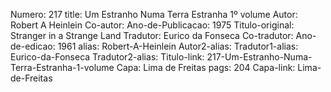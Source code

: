 Numero: 217
title: Um Estranho Numa Terra Estranha 1º volume
Autor: Robert A Heinlein
Co-autor: 
Ano-de-Publicacao: 1975
Titulo-original: Stranger in a Strange Land
Tradutor: Eurico da Fonseca
Co-tradutor: 
Ano-de-edicao: 1961
alias: Robert-A-Heinlein
Autor2-alias: 
Tradutor1-alias: Eurico-da-Fonseca
Tradutor2-alias: 
Titulo-link: 217-Um-Estranho-Numa-Terra-Estranha-1-volume
Capa: Lima de Freitas
pags: 204
Capa-link: Lima-de-Freitas